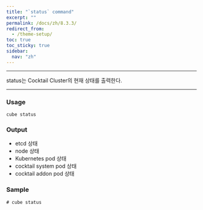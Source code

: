 ```yaml
---
title: "`status` command"
excerpt: ""
permalink: /docs/zh/8.3.3/
redirect_from:
  - /theme-setup/
toc: true
toc_sticky: true
sidebar:
  nav: "zh"
---
```


---
status는 Cocktail Cluster의 현재 상태를 출력한다.

---

### Usage

`cube status`

### Output

* etcd 상태
* node 상태
* Kubernetes pod 상태
* cocktail system pod 상태
* cocktail addon pod 상태

### Sample
```
# cube status
```